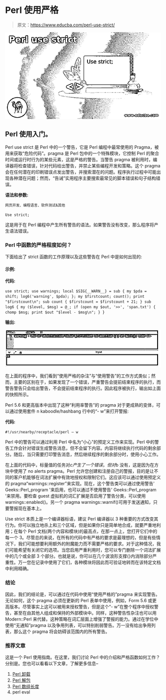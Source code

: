 # Perl 使用严格

> 原文：<https://www.educba.com/perl-use-strict/>

![Perl use strict](img/38e8daa28cac7f888107dc947a8e4a24.png)



## Perl 使用入门。

Perl use strict 是 Perl 中的一个警告，它是 Perl 编程中最常使用的 Pragma，被用来获取“危险代码”。pragma 是 Perl 包中的一个特殊模块，它控制 Perl 的聚合时间或运行时行为的某些元素，这是严格的警告。当警告 pragma 被利用时，编译器将检查错误，针对代码给出警告，并禁止某些编程开发和策略。这个 pragma 会在任何潜在的印刷错误点发出警告，并搜索潜在的问题。程序执行过程中可能出现各种潜在问题；然而，“告诫”实用程序主要搜索最常见的脚本错误和句子结构错误。

**语法和参数:**

<small>网页开发、编程语言、软件测试&其他</small>

`Use strict;`

这是用于在 Perl 编程中产生所有警告的语法。如果警告没有改变，那么程序将产生语法错误。

### Perl 中函数的严格程度如何？

下面给出了 strict 函数的工作原理以及这些警告在 Perl 中是如何出现的:

#### 示例:

**代码:**

`use strict;
use warnings;
local $SIG{__WARN__} = sub
{
my $pda = shift;
log6('warning', $pda);
};
my $firstcount;
count();
print "$firstcount\n";
sub count
{
$firstcount = $firstcount + 21;
}
sub log6
{
my ($level, $msg) = @_;
if (open my $out, '>>', 'span.txt')
{
chomp $msg;
print $out "$level - $msg\n";
}
}`

**输出:**

![Perl use strict 1](img/a732210d0f411af9182013da79c9111f.png)



在上面的程序中，我们看到“使用严格的杂注”与“使用警告”的工作方式类似；然而，主要的区别在于，如果发现了一个错误，严重警告会提前结束程序的执行，而警告警告只会给出警告，不会提前结束程序的执行。因此程序被执行，输出如上面的快照所示。

Perl 5.6 和更高版本中出现了这种“利用率警告”的 pragma 对于更成熟的变体，可以通过使用套件 n kaboodle/hashbang 行中的“- w”来打开警报:

**代码:**

`#!/usr/nearby/receptacle/perl – w`

Perl 中的警告可以通过利用 Perl 中名为“小心”的预定义工作来实现。Perl 中的警告工作会针对错误生成警告消息，但不会留下内容。内容将继续执行代码的剩余部分。随后，当只需要打印警告消息，然后继续程序的剩余部分时，使用小心工作。

在上面的代码中，标量值的任务对$c 产生了一个错误，但对$b 没有，这是因为在方块中使用了 no alerts pragma。Perl 允许您创建和注册自己的警报，目的是让不同的客户机能够在词法扩展中有效地授权和限制它们。这应该可以通过使用预定义的 pragma“warnings::register”来实现。现在，这个警告类可以通过使用警告' Geeks::Perl_program '来启用，也可以通过不使用警告' Geeks::Perl_program '来禁用。要检查 guest 虚拟机的词汇扩展是否启用了警告分类，可以使用 warnings::enabled()。另一个 pragma warnings::warnif()可用于发送通知，只要警报现在基本上。

Use strict 本质上是一个编译器标语，建议 Perl 编译器以 3 种重要的方式改变其行为。你可以独立地杀上和三个区域，但是如果你只是简单地合成，就要严重地利用；在每个 Perl 文档(两个内容和模块)的最高点，在那一点上，您打开它们中的每一个 3。尽管总的来说，在所有的代码中有严格的要求是最理想的，但是有些情况下，我们可能想要利用额外的附魔能力而不需要严格的要求。对于这种情况，我们可能希望有关闭它的选项。当您启用严重利用时，您可以专门删除一个词法扩展中的几个或全部 3 个部分。也就是说，你可以在几个波浪形支撑{}内消除部分严重性。万一您在记录中使用了它们，各种模块将因此而可验证地转而在该特定文档中利用精确。

### 结论

因此，我们的结论是，可以通过在代码中使用“使用严格的”pragma 来实现警告。无论如何，这个 pragma 必须在更新的 Perl 表单中使用，例如，Form 5.6 或更高版本。尽管事实上这可以被用来授权警告，但是这个“- w”在整个程序中授权警告，甚至在由其他人组成和保持的外部模块中。同样，这种警告性杂注也可以用 Modern::Perl 来代替。这种策略在词汇层面上增强了警报的能力。通过在学位中使用“无通知”pragma 以及争用列表，可以特别削弱警告。万一没有给出争用列表，那么这个 pragma 将会妨碍该范围内的所有警告。

### 推荐文章

这是一个 Perl 使用指南。在这里，我们讨论 Perl 中的介绍和严格函数如何工作？分别是。您也可以看看以下文章，了解更多信息–

1.  [Perl 卸载](https://www.educba.com/perl-unshift/)
2.  [Perl 解包](https://www.educba.com/perl-unpack/)
3.  [Perl 数组长度](https://www.educba.com/perl-array-length/)
4.  perl eval





